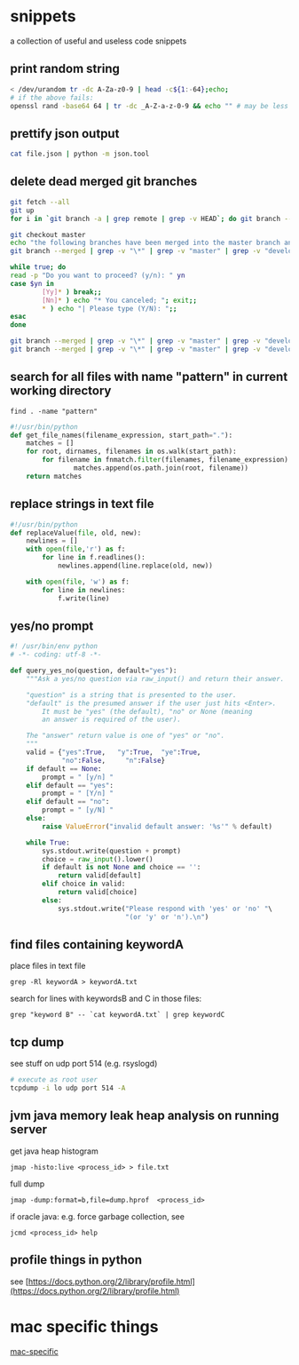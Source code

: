 # snippets
a collection of useful and useless code snippets

## print random string
```bash
< /dev/urandom tr -dc A-Za-z0-9 | head -c${1:-64};echo;
# if the above fails:
openssl rand -base64 64 | tr -dc _A-Z-a-z-0-9 && echo "" # may be less than 64 chars
```

## prettify json output
```bash
cat file.json | python -m json.tool
```


## delete dead merged git branches
```bash
git fetch --all
git up
for i in `git branch -a | grep remote | grep -v HEAD`; do git branch --track ${i#remotes/origin/} $i; done

git checkout master
echo "the following branches have been merged into the master branch and will be purged from your local machine and from the remote:"
git branch --merged | grep -v "\*" | grep -v "master" | grep -v "develop" | xargs -n 1

while true; do
read -p "Do you want to proceed? (y/n): " yn
case $yn in
        [Yy]* ) break;;
        [Nn]* ) echo "* You canceled; "; exit;;
        * ) echo "| Please type (Y/N): ";;
esac
done

git branch --merged | grep -v "\*" | grep -v "master" | grep -v "develop" | xargs -n 1 git push --delete origin
git branch --merged | grep -v "\*" | grep -v "master" | grep -v "develop" | xargs -n 1 git branch -d
```

## search for all files with name "pattern" in current working directory 

```
find . -name "pattern"
```

```python
#!/usr/bin/python
def get_file_names(filename_expression, start_path="."):
    matches = []
    for root, dirnames, filenames in os.walk(start_path):
        for filename in fnmatch.filter(filenames, filename_expression):
                matches.append(os.path.join(root, filename))
    return matches
```

## replace strings in text file
```python
#!/usr/bin/python
def replaceValue(file, old, new):
    newlines = []
    with open(file,'r') as f:
        for line in f.readlines():
            newlines.append(line.replace(old, new))

    with open(file, 'w') as f:
        for line in newlines:
            f.write(line)
```            
## yes/no prompt

```python
#! /usr/bin/env python
# -*- coding: utf-8 -*-

def query_yes_no(question, default="yes"):
    """Ask a yes/no question via raw_input() and return their answer.

    "question" is a string that is presented to the user.
    "default" is the presumed answer if the user just hits <Enter>.
        It must be "yes" (the default), "no" or None (meaning
        an answer is required of the user).

    The "answer" return value is one of "yes" or "no".
    """
    valid = {"yes":True,   "y":True,  "ye":True,
             "no":False,     "n":False}
    if default == None:
        prompt = " [y/n] "
    elif default == "yes":
        prompt = " [Y/n] "
    elif default == "no":
        prompt = " [y/N] "
    else:
        raise ValueError("invalid default answer: '%s'" % default)

    while True:
        sys.stdout.write(question + prompt)
        choice = raw_input().lower()
        if default is not None and choice == '':
            return valid[default]
        elif choice in valid:
            return valid[choice]
        else:
            sys.stdout.write("Please respond with 'yes' or 'no' "\
                             "(or 'y' or 'n').\n")    
```

## find files containing keywordA

place files in text file
```
grep -Rl keywordA > keywordA.txt
```
search for lines with keywordsB and C in those files:
```
grep "keyword B" -- `cat keywordA.txt` | grep keywordC
```

## tcp dump

see stuff on udp port 514 (e.g. rsyslogd)

```bash
# execute as root user
tcpdump -i lo udp port 514 -A  
```

## jvm java memory leak heap analysis on running server

get java heap histogram
```
jmap -histo:live <process_id> > file.txt
```

full dump
```
jmap -dump:format=b,file=dump.hprof  <process_id>
```

if oracle java: e.g. force garbage collection, see
```
jcmd <process_id> help
```

## profile things in python

see [https://docs.python.org/2/library/profile.html](https://docs.python.org/2/library/profile.html)

# mac specific things

[mac-specific](mac-specific.md)

